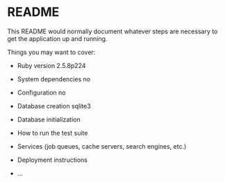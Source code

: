# README

This README would normally document whatever steps are necessary to get the
application up and running.

Things you may want to cover:

* Ruby version 2.5.8p224

* System dependencies no

* Configuration no

* Database creation sqlite3

* Database initialization

* How to run the test suite

* Services (job queues, cache servers, search engines, etc.)

* Deployment instructions

* ...
